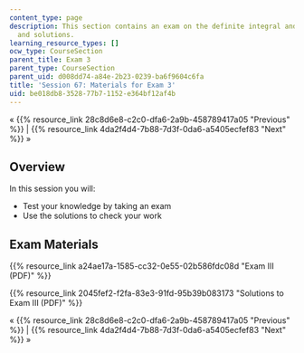 ```yaml
---
content_type: page
description: This section contains an exam on the definite integral and its applications,
  and solutions.
learning_resource_types: []
ocw_type: CourseSection
parent_title: Exam 3
parent_type: CourseSection
parent_uid: d008dd74-a84e-2b23-0239-ba6f9604c6fa
title: 'Session 67: Materials for Exam 3'
uid: be018db8-3528-77b7-1152-e364bf12af4b
---
```


« {{% resource_link 28c8d6e8-c2c0-dfa6-2a9b-458789417a05 "Previous" %}} | {{% resource_link 4da2f4d4-7b88-7d3f-0da6-a5405ecfef83 "Next" %}} »

Overview
--------

In this session you will:

*   Test your knowledge by taking an exam
*   Use the solutions to check your work

Exam Materials
--------------

{{% resource_link a24ae17a-1585-cc32-0e55-02b586fdc08d "Exam III (PDF)" %}}

{{% resource_link 2045fef2-f2fa-83e3-91fd-95b39b083173 "Solutions to Exam III (PDF)" %}}

« {{% resource_link 28c8d6e8-c2c0-dfa6-2a9b-458789417a05 "Previous" %}} | {{% resource_link 4da2f4d4-7b88-7d3f-0da6-a5405ecfef83 "Next" %}} »